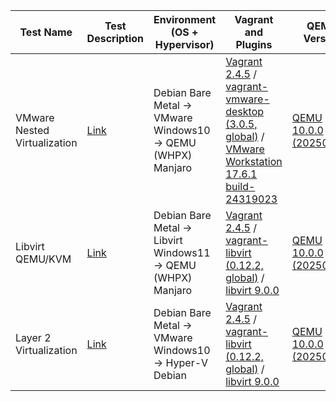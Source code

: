 | Test Name               | Test Description                                                                                                                                                                                                                                                                                           | Environment (OS + Hypervisor)                                                                                     | Vagrant and Plugins                                                                                             | QEMU Version               | Date        |
|-------------------------|---------------------------------------------------------------------------------------------------------------------------------------------------------------------------------------------------------------------------------------------------------------------------------------------------------|-----------------------------------------------------------------------------------------------------|---------------------------------------------------------------------------------------------------------------|---------------------------|--------------|
| VMware Nested Virtualization      | [Link](/tests/vmware.md) | Debian Bare Metal → VMware Windows10 → QEMU (WHPX) Manjaro | [Vagrant 2.4.5](https://developer.hashicorp.com/vagrant/install) / [vagrant-vmware-desktop (3.0.5, global)](https://developer.hashicorp.com/vagrant/install/vmware) / [VMware Workstation 17.6.1 build-24319023](https://www.fileeagle.com/software/download/20176/209276) | [QEMU 10.0.0 (20250422)](https://qemu.weilnetz.de/w64/qemu-w64-setup-20250422.exe)     | 28.04.2025   |
| Libvirt QEMU/KVM        | [Link](tests/libvirt.md) | Debian Bare Metal → Libvirt Windows11 → QEMU (WHPX) Manjaro | [Vagrant 2.4.5](https://developer.hashicorp.com/vagrant/install) / [vagrant-libvirt (0.12.2, global)](https://vagrant-libvirt.github.io/vagrant-libvirt/installation.html) / [libvirt 9.0.0](https://nsrc.org/workshops/templates-old/brian/foo/ex-debian-kvm-libvirt.md.html#toc3.1)               | [QEMU 10.0.0 (20250422)](https://qemu.weilnetz.de/w64/qemu-w64-setup-20250422.exe)     | 28.04.2025   |
| Layer 2 Virtualization   | [Link](tests/Layer2Virt.md)   | Debian Bare Metal → VMware Windows10 → Hyper-V Debian | [Vagrant 2.4.5](https://developer.hashicorp.com/vagrant/install) / [vagrant-libvirt (0.12.2, global)](https://vagrant-libvirt.github.io/vagrant-libvirt/installation.html) / [libvirt 9.0.0](https://nsrc.org/workshops/templates-old/brian/foo/ex-debian-kvm-libvirt.md.html#toc3.1)            | [QEMU 10.0.0 (20250422)](https://qemu.weilnetz.de/w64/qemu-w64-setup-20250422.exe)     | 28.04.2025   |
